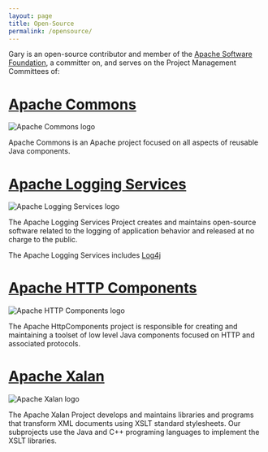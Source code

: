 ```yaml
---
layout: page
title: Open-Source
permalink: /opensource/
---
```


Gary is an open-source contributor and member of the [Apache Software Foundation](https://www.apache.org), a committer on, and serves on the Project Management Committees of: 

# [Apache Commons](https://commons.apache.org)
![Apache Commons logo](https://apache.org/logos/res/commons/default.png)

Apache Commons is an Apache project focused on all aspects of reusable Java components. 

# [Apache Logging Services](https://logging.apache.org)
![Apache Logging Services logo](https://apache.org/logos/res/log4j/default.png)

The Apache Logging Services Project creates and maintains open-source software related to the logging of application behavior and released at no charge to the public.

The Apache Logging Services includes [Log4j](https://logging.apache.org/log4j/2.x/index.html)

# [Apache HTTP Components](https://hc.apache.org)
![Apache HTTP Components logo](https://apache.org/logos/res/hc/default.png)

The Apache HttpComponents project is responsible for creating and maintaining a toolset of low level Java components focused on HTTP and associated protocols.

# [Apache Xalan](https://xalan.apache.org)
![Apache Xalan logo](https://apache.org/logos/res/xalan/default.png)

The Apache Xalan Project develops and maintains libraries and programs that transform XML documents using XSLT standard stylesheets. Our subprojects use the Java and C++ programing languages to implement the XSLT libraries. 
